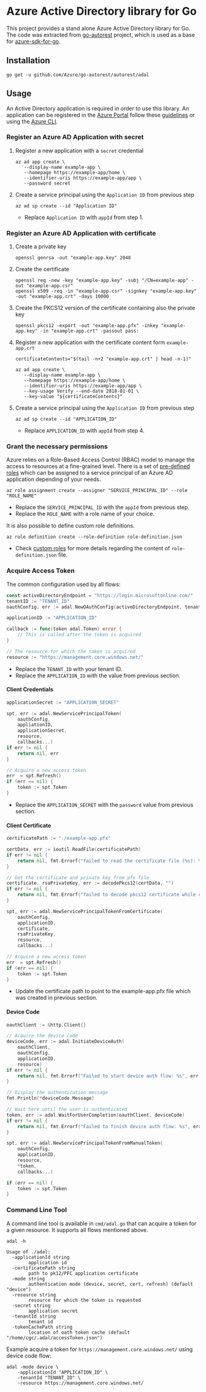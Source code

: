 # Azure Active Directory library for Go

This project provides a stand alone Azure Active Directory library for Go. The code was extracted
from [go-autorest](https://github.com/Azure/go-autorest/) project, which is used as a base for
[azure-sdk-for-go](https://github.com/Azure/azure-sdk-for-go).


## Installation

```
go get -u github.com/Azure/go-autorest/autorest/adal
```

## Usage

An Active Directory application is required in order to use this library. An application can be registered in the [Azure Portal](https://portal.azure.com/) follow these [guidelines](https://docs.microsoft.com/en-us/azure/active-directory/develop/active-directory-integrating-applications) or using the [Azure CLI](https://github.com/Azure/azure-cli).

### Register an Azure AD Application with secret


1. Register a new application with a `secret` credential

   ```
   az ad app create \
      --display-name example-app \
      --homepage https://example-app/home \
      --identifier-uris https://example-app/app \
      --password secret
   ```

2. Create a service principal using the `Application ID` from previous step

   ```
   az ad sp create --id "Application ID"
   ```

   * Replace `Application ID` with `appId` from step 1.

### Register an Azure AD Application with certificate

1. Create a private key

   ```
   openssl genrsa -out "example-app.key" 2048
   ```

2. Create the certificate

   ```
   openssl req -new -key "example-app.key" -subj "/CN=example-app" -out "example-app.csr"
   openssl x509 -req -in "example-app.csr" -signkey "example-app.key" -out "example-app.crt" -days 10000
   ```

3. Create the PKCS12 version of the certificate containing also the private key

   ```
   openssl pkcs12 -export -out "example-app.pfx" -inkey "example-app.key" -in "example-app.crt" -passout pass:

   ```

4. Register a new application with the certificate content form `example-app.crt`

   ```
   certificateContents="$(tail -n+2 "example-app.crt" | head -n-1)"

   az ad app create \
      --display-name example-app \
      --homepage https://example-app/home \
      --identifier-uris https://example-app/app \
      --key-usage Verify --end-date 2018-01-01 \
      --key-value "${certificateContents}"
   ```

5. Create a service principal using the `Application ID` from previous step

   ```
   az ad sp create --id "APPLICATION_ID"
   ```

   * Replace `APPLICATION_ID` with `appId` from step 4.


### Grant the necessary permissions

Azure relies on a Role-Based Access Control (RBAC) model to manage the access to resources at a fine-grained
level. There is a set of [pre-defined roles](https://docs.microsoft.com/en-us/azure/active-directory/role-based-access-built-in-roles)
which can be assigned to a service principal of an Azure AD application depending of your needs.

```
az role assignment create --assigner "SERVICE_PRINCIPAL_ID" --role "ROLE_NAME"
```

* Replace the `SERVICE_PRINCIPAL_ID` with the `appId` from previous step.
* Replace the `ROLE_NAME` with a role name of your choice.

It is also possible to define custom role definitions.

```
az role definition create --role-definition role-definition.json
```

* Check [custom roles](https://docs.microsoft.com/en-us/azure/active-directory/role-based-access-control-custom-roles) for more details regarding the content of `role-definition.json` file.


### Acquire Access Token

The common configuration used by all flows:

```Go
const activeDirectoryEndpoint = "https://login.microsoftonline.com/"
tenantID := "TENANT_ID"
oauthConfig, err := adal.NewOAuthConfig(activeDirectoryEndpoint, tenantID)

applicationID := "APPLICATION_ID"

callback := func(token adal.Token) error {
    // This is called after the token is acquired
}

// The resource for which the token is acquired
resource := "https://management.core.windows.net/"
```

* Replace the `TENANT_ID` with your tenant ID.
* Replace the `APPLICATION_ID` with the value from previous section.

#### Client Credentials

```Go
applicationSecret := "APPLICATION_SECRET"

spt, err := adal.NewServicePrincipalToken(
	oauthConfig,
	appliationID,
	applicationSecret,
	resource,
	callbacks...)
if err != nil {
	return nil, err
}

// Acquire a new access token
err  = spt.Refresh()
if (err == nil) {
    token := spt.Token
}
```

* Replace the `APPLICATION_SECRET` with the `password` value from previous section.

#### Client Certificate

```Go
certificatePath := "./example-app.pfx"

certData, err := ioutil.ReadFile(certificatePath)
if err != nil {
	return nil, fmt.Errorf("failed to read the certificate file (%s): %v", certificatePath, err)
}

// Get the certificate and private key from pfx file
certificate, rsaPrivateKey, err := decodePkcs12(certData, "")
if err != nil {
	return nil, fmt.Errorf("failed to decode pkcs12 certificate while creating spt: %v", err)
}

spt, err := adal.NewServicePrincipalTokenFromCertificate(
	oauthConfig,
	applicationID,
	certificate,
	rsaPrivateKey,
	resource,
	callbacks...)

// Acquire a new access token
err  = spt.Refresh()
if (err == nil) {
    token := spt.Token
}
```

* Update the certificate path to point to the example-app.pfx file which was created in previous section.


#### Device Code

```Go
oauthClient := &http.Client{}

// Acquire the device code
deviceCode, err := adal.InitiateDeviceAuth(
	oauthClient,
	oauthConfig,
	applicationID,
	resource)
if err != nil {
	return nil, fmt.Errorf("Failed to start device auth flow: %s", err)
}

// Display the authentication message
fmt.Println(*deviceCode.Message)

// Wait here until the user is authenticated
token, err := adal.WaitForUserCompletion(oauthClient, deviceCode)
if err != nil {
	return nil, fmt.Errorf("Failed to finish device auth flow: %s", err)
}

spt, err := adal.NewServicePrincipalTokenFromManualToken(
	oauthConfig,
	applicationID,
	resource,
	*token,
	callbacks...)

if (err == nil) {
    token := spt.Token
}
```

### Command Line Tool

A command line tool is available in `cmd/adal.go` that can acquire a token for a given resource. It supports all flows mentioned above.

```
adal -h

Usage of ./adal:
  -applicationId string
        application id
  -certificatePath string
        path to pk12/PFC application certificate
  -mode string
        authentication mode (device, secret, cert, refresh) (default "device")
  -resource string
        resource for which the token is requested
  -secret string
        application secret
  -tenantId string
        tenant id
  -tokenCachePath string
        location of oath token cache (default "/home/cgc/.adal/accessToken.json")
```

Example acquire a token for `https://management.core.windows.net/` using device code flow:

```
adal -mode device \
    -applicationId "APPLICATION_ID" \
    -tenantId "TENANT_ID" \
    -resource https://management.core.windows.net/

```
